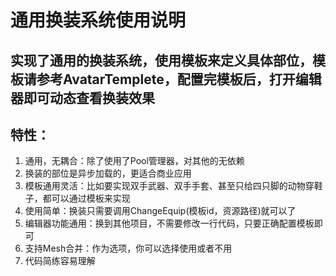 
# 通用换装系统使用说明

## 实现了通用的换装系统，使用模板来定义具体部位，模板请参考AvatarTemplete，配置完模板后，打开编辑器即可动态查看换装效果

## 特性：
1. 通用，无耦合：除了使用了Pool管理器，对其他的无依赖
2. 换装的部位是异步加载的，更适合商业应用
3. 模板通用灵活：比如要实现双手武器、双手手套、甚至只给四只脚的动物穿鞋子，都可以通过模板来实现
4. 使用简单：换装只需要调用ChangeEquip(模板id，资源路径)就可以了
5. 编辑器功能通用：换到其他项目，不需要修改一行代码，只要正确配置模板即可
6. 支持Mesh合并：作为选项，你可以选择使用或者不用
7. 代码简练容易理解

